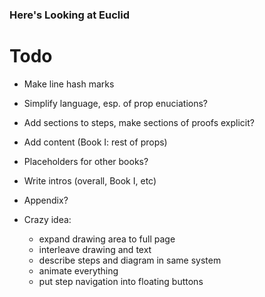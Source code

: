 ### Here's Looking at Euclid

# Todo

- Make line hash marks
- Simplify language, esp. of prop enuciations?
- Add sections to steps, make sections of proofs explicit?

- Add content (Book I: rest of props)
- Placeholders for other books?
- Write intros (overall, Book I, etc)
- Appendix?

- Crazy idea:
  - expand drawing area to full page
  - interleave drawing and text
  - describe steps and diagram in same system
  - animate everything
  - put step navigation into floating buttons
